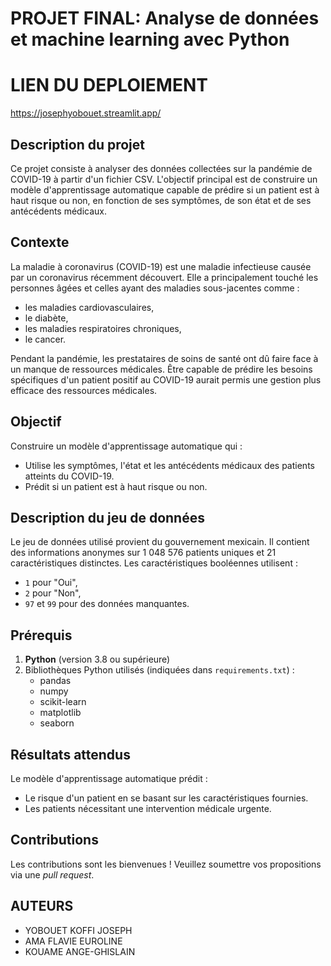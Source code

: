 # PROJET FINAL: Analyse de données et machine learning avec Python

# LIEN DU DEPLOIEMENT
https://josephyobouet.streamlit.app/

## Description du projet
Ce projet consiste à analyser des données collectées sur la pandémie de COVID-19 à partir d'un fichier CSV. 
L'objectif principal est de construire un modèle d'apprentissage automatique capable de prédire si un patient est à haut risque ou non, en fonction de ses symptômes, de son état et de ses antécédents médicaux.

## Contexte
La maladie à coronavirus (COVID-19) est une maladie infectieuse causée par un coronavirus récemment découvert. Elle a principalement touché les personnes âgées et celles ayant des maladies sous-jacentes comme :
- les maladies cardiovasculaires,
- le diabète,
- les maladies respiratoires chroniques,
- le cancer.

Pendant la pandémie, les prestataires de soins de santé ont dû faire face à un manque de ressources médicales. 
Être capable de prédire les besoins spécifiques d'un patient positif au COVID-19 aurait permis une gestion plus efficace des ressources médicales.

## Objectif
Construire un modèle d'apprentissage automatique qui :
- Utilise les symptômes, l'état et les antécédents médicaux des patients atteints du COVID-19.
- Prédit si un patient est à haut risque ou non.

## Description du jeu de données
Le jeu de données utilisé provient du gouvernement mexicain. Il contient des informations anonymes sur 1 048 576 patients uniques et 21 caractéristiques distinctes. Les caractéristiques booléennes utilisent :
- `1` pour "Oui",
- `2` pour "Non",
- `97` et `99` pour des données manquantes.

## Prérequis
1. **Python** (version 3.8 ou supérieure)
2. Bibliothèques Python utilisés (indiquées dans `requirements.txt`) :
   - pandas
   - numpy
   - scikit-learn
   - matplotlib
   - seaborn

## Résultats attendus
Le modèle d'apprentissage automatique prédit :
- Le risque d'un patient en se basant sur les caractéristiques fournies.
- Les patients nécessitant une intervention médicale urgente.

## Contributions
Les contributions sont les bienvenues ! Veuillez soumettre vos propositions via une *pull request*.

## AUTEURS
- YOBOUET KOFFI JOSEPH
- AMA FLAVIE EUROLINE
- KOUAME ANGE-GHISLAIN

  

